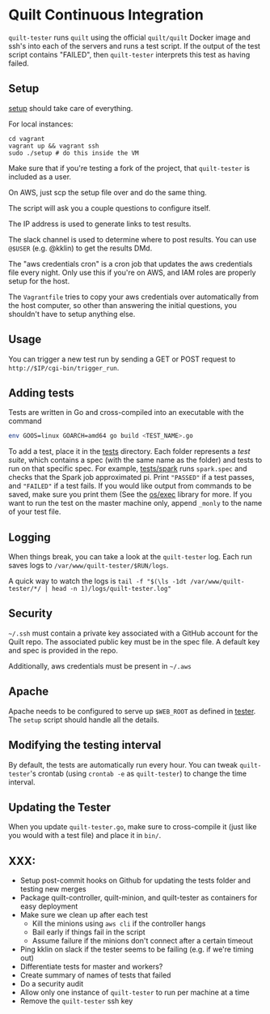 # Quilt Continuous Integration

`quilt-tester` runs `quilt` using the official `quilt/quilt` Docker image and
ssh's into each of the servers and runs a test script.
If the output of the test script contains "FAILED", then `quilt-tester` interprets
this test as having failed.

## Setup
[setup](vagrant/setup) should take care of everything.

For local instances:
```
cd vagrant
vagrant up && vagrant ssh
sudo ./setup # do this inside the VM
```

Make sure that if you're testing a fork of the project, that `quilt-tester`
is included as a user.

On AWS, just scp the setup file over and do the same thing.

The script will ask you a couple questions to configure itself.

The IP address is used to generate links to test results.

The slack channel is used to determine where to post results. You can
use `@$USER` (e.g. @kklin) to get the results DMd.

The "aws credentials cron" is a cron job that updates the aws credentials file
every night. Only use this if you're on AWS, and IAM roles are properly setup
for the host.

The `Vagrantfile` tries to copy your aws credentials over automatically from
the host computer, so other than answering the initial questions, you shouldn't
have to setup anything else.

## Usage
You can trigger a new test run by sending a GET or POST request to
`http://$IP/cgi-bin/trigger_run`.

## Adding tests
Tests are written in Go and cross-compiled into an executable with the command

```bash
env GOOS=linux GOARCH=amd64 go build <TEST_NAME>.go
```

To add a test, place it in the [tests](tests) directory. Each folder represents
a *test suite*, which contains a spec (with the same name as the folder) and
tests to run on that specific spec. For example, [tests/spark](tests/spark) runs
`spark.spec` and checks that the Spark job approximated pi. Print `"PASSED"` if
a test passes, and `"FAILED"` if a test fails. If you would like output from
commands to be saved, make sure you print them (See the [os/exec](https://golang.org/pkg/os/exec/)
library for more. If you want to run the test on the master machine only, append `_monly` to the
name of your test file.

## Logging
When things break, you can take a look at the `quilt-tester` log. Each run
saves logs to `/var/www/quilt-tester/$RUN/logs`.

A quick way to watch the logs is
`tail -f "$(\ls -1dt /var/www/quilt-tester/*/ | head -n 1)/logs/quilt-tester.log"`

## Security
`~/.ssh` must contain a private key associated with a GitHub account for the
Quilt repo. The associated public key must be in the spec file. A default key
and spec is provided in the repo.

Additionally, aws credentials must be present in `~/.aws`

## Apache
Apache needs to be configured to serve up `$WEB_ROOT` as defined in [tester](bin/tester).
The `setup` script should handle all the details.

## Modifying the testing interval
By default, the tests are automatically run every hour. You can tweak
`quilt-tester`'s crontab (using `crontab -e` as `quilt-tester`) to change the
time interval.

## Updating the Tester
When you update `quilt-tester.go`, make sure to cross-compile it (just like you
would with a test file) and place it in `bin/`.

## XXX:
- Setup post-commit hooks on Github for updating the tests folder and testing
  new merges
- Package quilt-controller, quilt-minion, and quilt-tester as containers for
  easy deployment
- Make sure we clean up after each test
    - Kill the minions using `aws cli` if the controller hangs
    - Bail early if things fail in the script
    - Assume failure if the minions don't connect after a certain timeout
- Ping kklin on slack if the tester seems to be failing (e.g. if we're timing
  out)
- Differentiate tests for master and workers?
- Create summary of names of tests that failed
- Do a security audit
- Allow only one instance of `quilt-tester` to run per machine at a time
- Remove the `quilt-tester` ssh key
